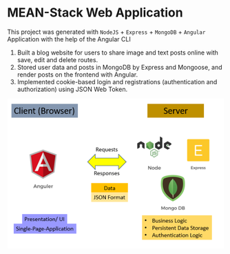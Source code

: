 # MEAN-Stack Web Application

This project was generated with `NodeJS` + `Express` + `MongoDB` + `Angular` Application with the help of the Angular CLI

1. Built a blog website for users to share image and text posts online with save, edit and delete routes.
2. Stored user data and posts in MongoDB by Express and Mongoose, and render posts on the frontend with Angular.
3. Implemented cookie-based login and registrations (authentication and authorization) using JSON Web Token.

![alt text](https://github.com/phoebe20200523/Full-stack-web-development/blob/main/MEAN.PNG)
